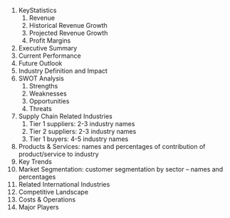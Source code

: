 1. KeyStatistics
   1. Revenue
   2. Historical Revenue Growth
   3. Projected Revenue Growth
   4. Profit Margins
2. Executive Summary
3. Current Performance
4. Future Outlook
5. Industry Definition and Impact
6. SWOT Analysis
   1. Strengths
   2. Weaknesses
   3. Opportunities
   4. Threats
7. Supply Chain Related Industries
   1. Tier 1 suppliers: 2-3 industry names
   2. Tier 2 suppliers: 2-3 industry names
   3. Tier 1 buyers: 4-5 industry names
8. Products & Services: names and percentages of contribution of product/service to industry
9. Key Trends
10. Market Segmentation: customer segmentation by sector – names and percentages
11. Related International Industries
12. Competitive Landscape
13. Costs & Operations
14. Major Players
